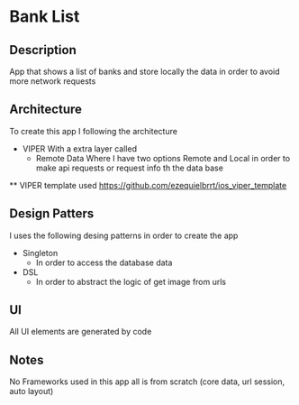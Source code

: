 # Bank List

## Description
App that shows a list of banks and store locally the data in order to avoid more network requests

## Architecture
To create this app I following the architecture 
- VIPER 
With a extra layer called 
  - Remote Data
Where I have two options Remote and Local in order to make api requests or request info th the data base 

** VIPER template used https://github.com/ezequielbrrt/ios_viper_template

## Design Patters
I uses the following desing patterns in order to create the app

- Singleton
  -  In order to access the database data 
- DSL
  -   In order to abstract the logic of get image from urls

## UI 

All UI elements are generated by code

## Notes

No Frameworks used in this app all is from scratch (core data, url session, auto layout)
